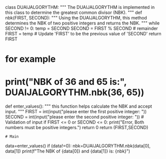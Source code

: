 class DUAIJALGORYTHM:
    """
    The DUAIJALGORYTHM is implemented in this class to determine the greatest common divisor (NBK). 
    """
    def nbk(FIRST, SECOND):
        """
        Using the DUAIJALGORYTHM, this method determines the NBK of two positive integers and returns the NBK.
        """
        while SECOND != 0:
            temp = SECOND
            SECOND = FIRST % SECOND     #  remainder
            FIRST = temp   # Update 'FIRST' to be the previous value of 'SECOND'
        return FIRST
# for example
# print("NBK of 36 and 65 is:", DUAIJALGORYTHM.nbk(36, 65))

def enter_values():
    """
this function helps calculate the NBK and accept input.
    """
    FIRST = int(input("please enter the first positive integer: "))
    SECOND = int(input("please enter the second positive integer: "))
         # Validation of input
    if FIRST <= 0 or SECOND <= 0:
        print("Error, Both numbers must be positive integers.")
        return 0
          return (FIRST,SECOND)
  
    # Main
data=enter_values()
if (data!=0):
    nbk=DUAIJALGORYTHM.nbk(data[0], data[1])
    print(f"The NBK of {data[0]} and {data[1]} is: {nbk}")
